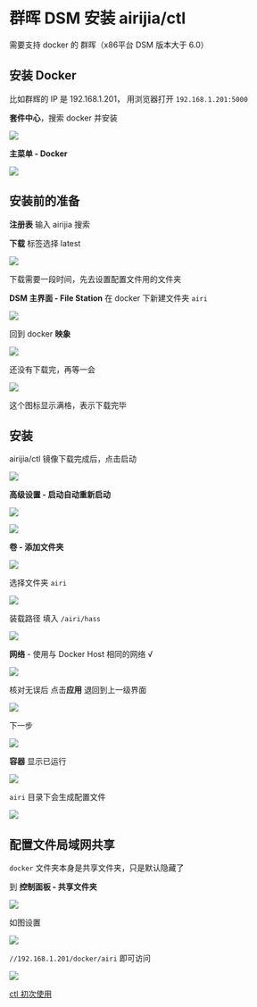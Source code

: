 # 群晖 DSM 安装 airijia/ctl 

需要支持 docker 的 群晖（x86平台 DSM 版本大于 6.0）


## 安装 Docker

比如群辉的 IP 是 192.168.1.201， 用浏览器打开 `192.168.1.201:5000`

**套件中心**，搜索 docker 并安装

![](https://ws1.sinaimg.cn/large/007fN5Xegy1fx6fud1879j30se0iwdnw.jpg)

**主菜单 - Docker**

![](https://ws1.sinaimg.cn/large/007fN5Xegy1fx6fuqvgzmj30pi0n3qcf.jpg)





## 安装前的准备



**注册表** 输入 airijia 搜索

**下载** 标签选择 latest

![](https://ws1.sinaimg.cn/large/007fN5Xegy1fx6fvabn3tj30st0c9wh3.jpg)


下载需要一段时间，先去设置配置文件用的文件夹


**DSM 主界面  - File Station**
在 docker 下新建文件夹 `airi`

![](https://ws1.sinaimg.cn/large/007fN5Xegy1fx6g0scu53j30pc0h5q39.jpg)



回到 docker **映象**


![](https://ws1.sinaimg.cn/large/007fN5Xegy1fx6g231nnoj311y0jcaau.jpg)


还没有下载完，再等一会


![](https://ws1.sinaimg.cn/large/007fN5Xegy1fx6g2xwik2j312f0foq3w.jpg)


这个图标显示满格，表示下载完毕


## 安装

airijia/ctl 镜像下载完成后，点击启动

![](https://ws1.sinaimg.cn/large/007fN5Xegy1fwsfjh59n8j31240kv75e.jpg)

**高级设置 - 启动自动重新启动**

![](https://ws1.sinaimg.cn/large/007fN5Xegy1fwsfk52ritj30pj0il40a.jpg)



![](https://ws1.sinaimg.cn/large/007fN5Xegy1fx6g657v2bj30n70jlt96.jpg)


**卷 - 添加文件夹**

![](https://ws1.sinaimg.cn/large/007fN5Xegy1fwsfkosqi4j30no0jhmxk.jpg)

选择文件夹 `airi` 

![](https://ws1.sinaimg.cn/large/007fN5Xegy1fx6g48n9v1j30hc0deq2z.jpg)


装载路径 填入 `/airi/hass`

![](https://ws1.sinaimg.cn/large/007fN5Xegy1fx6h3y64ebj30me0jfmxk.jpg)


**网络** - 使用与 Docker Host 相同的网络 √

![](https://ws1.sinaimg.cn/large/007fN5Xegy1fwsfouwv4uj30od0jmmxx.jpg)


核对无误后 点击**应用** 退回到上一级界面

![](https://ws1.sinaimg.cn/large/007fN5Xegy1fx6gd4umrwj30ox0hm764.jpg)


下一步

![](https://ws1.sinaimg.cn/large/007fN5Xegy1fwsfql3u0aj30qk0ikdhn.jpg)

**容器** 显示已运行

![](https://ws1.sinaimg.cn/large/007fN5Xegy1fx6g92vl92j31260kejs8.jpg)


`airi` 目录下会生成配置文件


![](https://ws1.sinaimg.cn/large/007fN5Xegy1fx6ginb2baj30o20f7q3p.jpg)



## 配置文件局域网共享

`docker` 文件夹本身是共享文件夹，只是默认隐藏了

到 **控制面板 - 共享文件夹**


![](https://ws1.sinaimg.cn/large/007fN5Xegy1fx6gs5ho4lj30x70je3zl.jpg)



如图设置

![](https://ws1.sinaimg.cn/large/007fN5Xegy1fx6gt3w65sj30u80jsgmg.jpg)


`//192.168.1.201/docker/airi` 即可访问


![](https://ws1.sinaimg.cn/large/007fN5Xegy1fx6gurv0soj30qe0feab1.jpg)


[ctl 初次使用](ctl/init)


